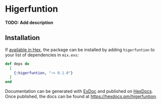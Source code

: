 # Higerfuntion

**TODO: Add description**

## Installation

If [available in Hex](https://hex.pm/docs/publish), the package can be installed
by adding `higerfuntion` to your list of dependencies in `mix.exs`:

```elixir
def deps do
  [
    {:higerfuntion, "~> 0.1.0"}
  ]
end
```

Documentation can be generated with [ExDoc](https://github.com/elixir-lang/ex_doc)
and published on [HexDocs](https://hexdocs.pm). Once published, the docs can
be found at <https://hexdocs.pm/higerfuntion>.

